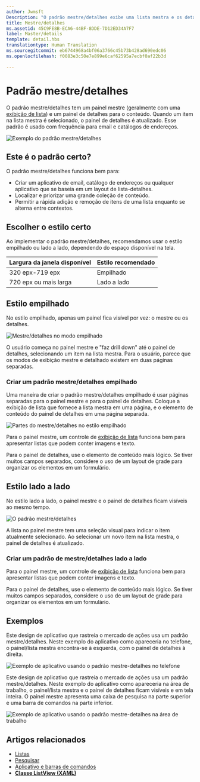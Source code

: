 ```yaml
---
author: Jwmsft
Description: "O padrão mestre/detalhes exibe uma lista mestra e os detalhes do item atualmente selecionado. Esse padrão é usado com frequência para email e listas de contatos/catálogos de endereços."
title: Mestre/detalhes
ms.assetid: 45C9FE8B-ECA6-44BF-8DDE-7D12ED34A7F7
label: Master/details
template: detail.hbs
translationtype: Human Translation
ms.sourcegitcommit: eb6744968a4bf06a3766c45b73b428ad690edc06
ms.openlocfilehash: f0083e3c50e7e899e6caf62595a7ecbf0af22b3d

---
```

# Padrão mestre/detalhes

<link rel="stylesheet" href="https://az835927.vo.msecnd.net/sites/uwp/Resources/css/custom.css"> 

O padrão mestre/detalhes tem um painel mestre (geralmente com uma [exibição de lista](lists.md)) e um painel de detalhes para o conteúdo. Quando um item na lista mestra é selecionado, o painel de detalhes é atualizado. Esse padrão é usado com frequência para email e catálogos de endereços.

![Exemplo do padrão mestre/detalhes](images/HIGSecOne_MasterDetail.png)

## Este é o padrão certo?

O padrão mestre/detalhes funciona bem para:

-   Criar um aplicativo de email, catálogo de endereços ou qualquer aplicativo que se baseia em um layout de lista-detalhes.
-   Localizar e priorizar uma grande coleção de conteúdo.
-   Permitir a rápida adição e remoção de itens de uma lista enquanto se alterna entre contextos.

## Escolher o estilo certo

Ao implementar o padrão mestre/detalhes, recomendamos usar o estilo empilhado ou lado a lado, dependendo do espaço disponível na tela.

| Largura da janela disponível | Estilo recomendado |
|------------------------|-------------------|
| 320 epx-719 epx        | Empilhado           |
| 720 epx ou mais larga       | Lado a lado      |

 
## Estilo empilhado

No estilo empilhado, apenas um painel fica visível por vez: o mestre ou os detalhes.

![Mestre/detalhes no modo empilhado](images/patterns-md-stacked.png)

O usuário começa no painel mestre e "faz drill down" até o painel de detalhes, selecionando um item na lista mestra. Para o usuário, parece que os modos de exibição mestre e detalhado existem em duas páginas separadas.

### Criar um padrão mestre/detalhes empilhado

Uma maneira de criar o padrão mestre/detalhes empilhado é usar páginas separadas para o painel mestre e para o painel de detalhes. Coloque a exibição de lista que fornece a lista mestra em uma página, e o elemento de conteúdo do painel de detalhes em uma página separada.

![Partes do mestre/detalhes no estilo empilhado](images/patterns-md-stacked-parts.png)

Para o painel mestre, um controle de [exibição de lista](lists.md) funciona bem para apresentar listas que podem conter imagens e texto.

Para o painel de detalhes, use o elemento de conteúdo mais lógico. Se tiver muitos campos separados, considere o uso de um layout de grade para organizar os elementos em um formulário.

## Estilo lado a lado

No estilo lado a lado, o painel mestre e o painel de detalhes ficam visíveis ao mesmo tempo.

![O padrão mestre/detalhes](images/patterns-masterdetail-400x227.png)

A lista no painel mestre tem uma seleção visual para indicar o item atualmente selecionado. Ao selecionar um novo item na lista mestra, o painel de detalhes é atualizado.

### Criar um padrão de mestre/detalhes lado a lado

Para o painel mestre, um controle de [exibição de lista](lists.md) funciona bem para apresentar listas que podem conter imagens e texto.

Para o painel de detalhes, use o elemento de conteúdo mais lógico. Se tiver muitos campos separados, considere o uso de um layout de grade para organizar os elementos em um formulário.

## Exemplos

Este design de aplicativo que rastreia o mercado de ações usa um padrão mestre/detalhes. Neste exemplo do aplicativo como apareceria no telefone, o painel/lista mestra encontra-se à esquerda, com o painel de detalhes à direita.

![Exemplo de aplicativo usando o padrão mestre-detalhes no telefone](images/uap-finance-phone-masterdetails-600.png)

Este design de aplicativo que rastreia o mercado de ações usa um padrão mestre/detalhes. Neste exemplo do aplicativo como apareceria na área de trabalho, o painel/lista mestra e o painel de detalhes ficam visíveis e em tela inteira. O painel mestre apresenta uma caixa de pesquisa na parte superior e uma barra de comandos na parte inferior.

![Exemplo de aplicativo usando o padrão mestre-detalhes na área de trabalho](images/uap-finance-desktop700.png)



## Artigos relacionados

- [Listas](lists.md)
- [Pesquisar](search.md)
- [Aplicativo e barras de comandos](app-bars.md)
- [**Classe ListView (XAML)**](https://msdn.microsoft.com/library/windows/apps/br242878)



<!--HONumber=Aug16_HO3-->


